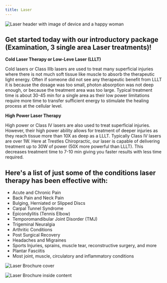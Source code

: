 ```yaml
---
title: Laser
---
```

![Laser header with image of device and a happy woman](img/screen-shot-2017-08-09-at-1.58.32-pm_itok-raqafc9u.png "Page image header")

## Get started today with our introductory package (Examination, 3 single area Laser treatments)!

**Cold Laser Therapy or Low-Leve Laser (LLLT)**

Cold lasers or Class IIIb lasers are used to treat many superficial injuries where there is not much soft tissue like muscle to absorb the therapeutic light energy. Often if someone did not see any therapeutic benefit from LLLT it is because the dosage was too small, photon absorption was not deep enough, or because the treatment area was too large. Typical treatment time is about 30-45 min for a single area as their low power limitations require more time to transfer sufficient energy to stimulate the healing process at the cellular level.

**High Power Laser Therapy**

High power or Class IV lasers are also used to treat superficial injuries. However, their high power ability allows for treatment of deeper injuries as they reach tissue more than 10X as deep as a LLLT. Typically Class IV lasers are over 1W. Here at Trestles Chiropractic, our laser is capable of delivering treatment up to 30W of power (50X more powerful than LLLT). This decreases treatment time to 7-10 min giving you faster results with less time required.

## Here's a list of just some of the conditions laser therapy has been effective with:

* Acute and Chronic Pain
* Back Pain and Neck Pain
* Bulging, Herniated or Slipped Discs
* Carpal Tunnel Syndrome
* Epicondylitis (Tennis Elbow)
* Temporomandibular Joint Disorder (TMJ)
* Trigeminal Neuralgia
* Arthritic Conditions
* Post Surgical Recovery
* Headaches and Migraines
* Sports Injuries, sprains, muscle tear, reconstructive surgery, and more
* Plantar Fasciitis
* Most joint, muscle, circulatory and inflammatory conditions

![Laser Brochure cover](img/front-brochure.png "Brochure cover")

![Laser Brochure inside content](img/inside-brochure.png "Brochure inside")